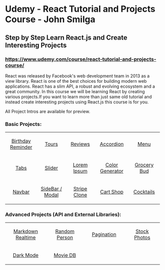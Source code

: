 # Udemy - React Tutorial and Projects Course - John Smilga

## Step by Step Learn React.js and Create Interesting Projects

### https://www.udemy.com/course/react-tutorial-and-projects-course/

React was released by Facebook's web development team in 2013 as a view library. React is one of the best choices for building modern web applications. React has a slim API, a robust and evolving ecosystem and a great community. In this course we will be learning React by creating various projects.If you want to learn more than just same old tutorial and instead create interesting projects using React.js this course is for you.

All Project Intros are available for preview.

### Basic Projects:

<table align="center">

<tr align="middle">

  <td width="200">

[Birthday Reminder](https://github.com/MunrraMT/react-tutorial-and-projects-course/tree/main/secao-5/birthday-reminder)

  </td>

  <td width="200">

[Tours](https://github.com/MunrraMT/react-tutorial-and-projects-course/tree/main/secao-5/tours)

  </td>

  <td width="200">

[Reviews](https://github.com/MunrraMT/react-tutorial-and-projects-course/tree/main/secao-5/reviews)

  </td>

  <td width="200">

[Accordion](https://github.com/MunrraMT/react-tutorial-and-projects-course/tree/main/secao-5/accordion)

  </td>

  <td width="200">

[Menu](https://github.com/MunrraMT/react-tutorial-and-projects-course/tree/main/secao-5/menu)

  </td>

</tr>
<tr align="center">

  <td>

[Tabs](https://github.com/MunrraMT/react-tutorial-and-projects-course/tree/main/secao-5/tabs)

  </td>

  <td>

[Slider](https://github.com/MunrraMT/react-tutorial-and-projects-course/tree/main/secao-5/slider)

  </td>

  <td>

[Lorem Ipsum](https://github.com/MunrraMT/react-tutorial-and-projects-course/tree/main/secao-5/lorem-ipsum)

  </td>

  <td>

[Color Generator](https://github.com/MunrraMT/react-tutorial-and-projects-course/tree/main/secao-5/color-generator)

  </td>
  <td>

[Grocery Bud](https://github.com/MunrraMT/react-tutorial-and-projects-course/tree/main/secao-5/grocery-bud)

  </td>

</tr>
<tr align="center">

  <td>

[Navbar](https://github.com/MunrraMT/react-tutorial-and-projects-course/tree/main/secao-5/navbar)

  </td>
  <td>

[SideBar / Modal](https://github.com/MunrraMT/react-tutorial-and-projects-course/tree/main/secao-5/sidebar-modal)

  </td>
  <td>

[Stripe Clone](https://github.com/MunrraMT/react-tutorial-and-projects-course/tree/main/secao-5/stripe)

  </td>
  <td>

[Cart Shop](https://github.com/MunrraMT/react-tutorial-and-projects-course/tree/main/secao-5/cart-shop)

  </td>
  <td>

[Cocktails](https://github.com/MunrraMT/react-tutorial-and-projects-course/tree/main/secao-5/cocktails)

  </td>
</tr>

</table>

### Advanced Projects (API and External Libraries):

<table align="center">

<tr align="middle">

<td width="200">

[Markdown Realtime](https://github.com/MunrraMT/react-tutorial-and-projects-course/tree/main/secao-6/markdown)

</td>

<td width="200">

[Random Person](https://github.com/MunrraMT/react-tutorial-and-projects-course/tree/main/secao-6/radom-person)

</td>

<td width="200">

[Pagination](https://github.com/MunrraMT/react-tutorial-and-projects-course/tree/main/secao-6/pagination)

</td>

<td width="200">

[Stock Photos](https://github.com/MunrraMT/react-tutorial-and-projects-course/tree/main/secao-6/stock-photos)

</td>

</tr>

<tr align="middle">

<td width="200">

[Dark Mode](https://github.com/MunrraMT/react-tutorial-and-projects-course/tree/main/secao-6/dark-mode)

</td>

<td width="200">

[Movie DB](https://github.com/MunrraMT/react-tutorial-and-projects-course/tree/main/secao-6/movie-db)

</td>

</tr>

</table>

